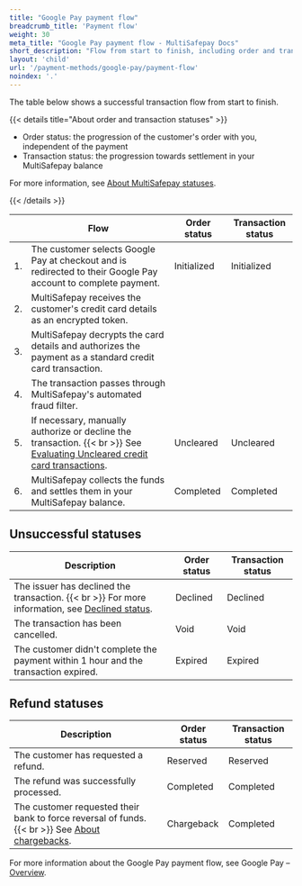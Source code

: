 ```yaml
---
title: "Google Pay payment flow"
breadcrumb_title: 'Payment flow'
weight: 30
meta_title: "Google Pay payment flow - MultiSafepay Docs"
short_description: "Flow from start to finish, including order and transaction status changes"
layout: 'child'
url: '/payment-methods/google-pay/payment-flow'
noindex: '.'
---
```


The table below shows a successful transaction flow from start to finish. 

{{< details title="About order and transaction statuses" >}}

- Order status: the progression of the customer's order with you, independent of the payment
- Transaction status: the progression towards settlement in your MultiSafepay balance

For more information, see [About MultiSafepay statuses](/payments/multisafepay-statuses/).

{{< /details >}}

|   | Flow | Order status | Transaction status |
|---|---|---|---|
| 1. | The customer selects Google Pay at checkout and is redirected to their Google Pay account to complete payment. | Initialized | Initialized |
| 2. | MultiSafepay receives the customer's credit card details as an encrypted token.|  |  |
| 3. | MultiSafepay decrypts the card details and authorizes the payment as a standard credit card transaction. | | |
| 4. | The transaction passes through MultiSafepay's automated fraud filter. |  |  |
| 5. | If necessary, manually authorize or decline the transaction. {{< br >}} See [Evaluating Uncleared credit card transactions](/faq/finance/evaluating-uncleared-card-transactions/). | Uncleared | Uncleared |
| 6. | MultiSafepay collects the funds and settles them in your MultiSafepay balance. | Completed | Completed |

## Unsuccessful statuses

| Description | Order status | Transaction status |
|---|---|---|
| The issuer has declined the transaction. {{< br >}} For more information, see [Declined status](/faq/general/declined-status). | Declined | Declined   |
| The transaction has been cancelled. | Void   | Void   |
| The customer didn't complete the payment within 1 hour and the transaction expired. | Expired | Expired |

## Refund statuses

| Description | Order status | Transaction status |
|---|---|---|
| The customer has requested a refund. | Reserved    | Reserved   |
| The refund was successfully processed.  | Completed      | Completed   |
| The customer requested their bank to force reversal of funds. {{< br >}} See [About chargebacks](/faq/chargebacks/about-chargebacks/). | Chargeback | Completed   |

For more information about the Google Pay payment flow, see Google Pay – [Overview](https://developers.google.com/pay/api/web/overview).
